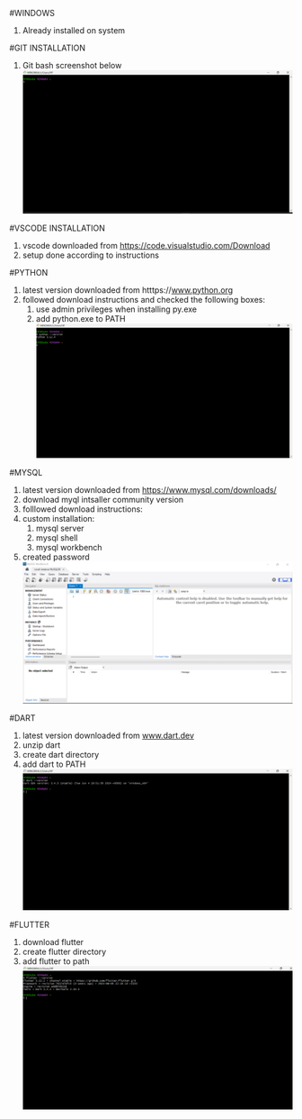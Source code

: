 #WINDOWS
1. Already installed on system

#GIT INSTALLATION
1. Git bash screenshot below
![alt text](<GITHUB SS.png>)




#VSCODE INSTALLATION
1. vscode downloaded from https://code.visualstudio.com/Download
2. setup done according to instructions



#PYTHON
1. latest version downloaded from htttps://www.python.org
2. followed download instructions and checked the following boxes:
    1. use admin privileges when installing py.exe
    2. add python.exe to PATH
![alt text](<python ss.png>)



#MYSQL
1. latest version downloaded from https://www.mysql.com/downloads/
2. download myql intsaller community version
3. folllowed download instructions:
4. custom installation:
    1. mysql server
    2. mysql shell
    3. mysql workbench
5. created password
![alt text](<mysql workbench ss.png>)




#DART
1. latest version downloaded from www.dart.dev
2. unzip dart
3. create dart directory
4. add dart to PATH
![alt text](<dart ss.png>)




#FLUTTER
1. download flutter
2. create flutter directory
3. add flutter to path
![alt text](image.png)


    

